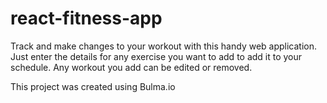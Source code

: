 # react-fitness-app

Track and make changes to your workout with this handy web application. Just enter the details for any exercise you want to add to add it to your schedule. Any workout you add can be edited or removed.

This project was created using Bulma.io
